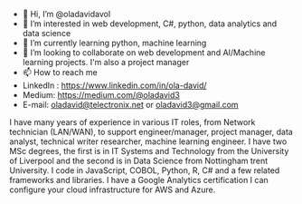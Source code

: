 - 👋 Hi, I’m @oladavidavol
- 👀 I’m interested in web development, C#, python, data analytics and data science
- 🌱 I’m currently learning python, machine learning
- 💞️ I’m looking to collaborate on web development and AI/Machine learning projects. I'm also a project manager
- 📫 How to reach me
- LinkedIn : https://www.linkedin.com/in/ola-david/
- Medium: https://medium.com/@oladavid3
- E-mail: oladavid@telectronix.net or oladavid3@gmail.com

I have many years of experience in various IT roles, from Network technician (LAN/WAN), to support engineer/manager, project manager, data analyst, technical writer
researcher, machine learning engineer.
I have two MSc degrees, the first is in IT Systems and Technology from the University of Liverpool and the second is in Data Science from Nottingham trent University.
I code in JavaScript, COBOL, Python, R, C# and a few related frameworks and libraries.
I have a Google Analytics certification
I can configure your cloud infrastructure for AWS and Azure.

<!---
oladavidavol/oladavidavol is a ✨ special ✨ repository because its `README.md` (this file) appears on your GitHub profile.
You can click the Preview link to take a look at your changes.
--->
